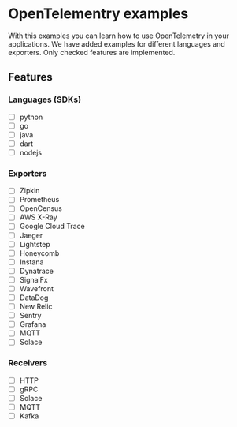 # OpenTelementry examples

With this examples you can learn how to use OpenTelemetry in your applications. We have added examples for different languages and exporters.
Only checked features are implemented.

## Features

### Languages (SDKs)

- [ ] python
- [ ] go
- [ ] java
- [ ] dart
- [ ] nodejs

### Exporters

- [ ] Zipkin
- [ ] Prometheus
- [ ] OpenCensus
- [ ] AWS X-Ray
- [ ] Google Cloud Trace
- [ ] Jaeger
- [ ] Lightstep
- [ ] Honeycomb
- [ ] Instana
- [ ] Dynatrace
- [ ] SignalFx
- [ ] Wavefront
- [ ] DataDog
- [ ] New Relic
- [ ] Sentry
- [ ] Grafana
- [ ] MQTT
- [ ] Solace

### Receivers

- [ ] HTTP
- [ ] gRPC
- [ ] Solace
- [ ] MQTT
- [ ] Kafka
